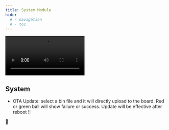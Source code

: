 ```yaml
---
title: System Module
hide:
  # - navigation
  # - toc
---
```



<video width="248" autoplay><source src="https://github.com/ewowi/StarDocs/assets/1737159/212f8043-cf2c-480a-bae9-96c16674b412" type="video/mp4"></video>

## System

* OTA Update: select a bin file and it will directly upload to the board. Red or green ball will show failure or success. Update will be effective after reboot !!

🚧
